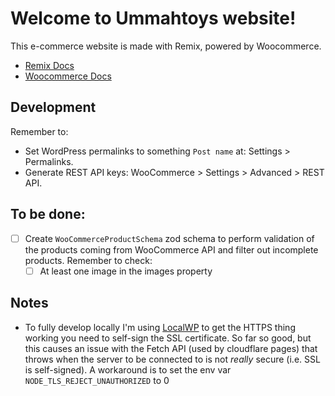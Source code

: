 # Welcome to Ummahtoys website!

This e-commerce website is made with Remix, powered by Woocommerce.

- [Remix Docs](https://remix.run/docs)
- [Woocommerce Docs](https://woocommerce.com/documentation)

## Development

Remember to:

- Set WordPress permalinks to something `Post name` at: Settings > Permalinks.
- Generate REST API keys: WooCommerce > Settings > Advanced > REST API.

## To be done:

- [ ] Create `WooCommerceProductSchema` zod schema to perform validation of the products coming from WooCommerce API and filter out incomplete products. Remember to check:
  - [ ] At least one image in the images property

## Notes

- To fully develop locally I'm using [LocalWP](https://localwp.com) to get the HTTPS thing working you need to self-sign the SSL certificate. So far so good, but this causes an issue with the Fetch API (used by cloudflare pages) that throws when the server to be connected to is not _really_ secure (i.e. SSL is self-signed). A workaround is to set the env var `NODE_TLS_REJECT_UNAUTHORIZED` to 0
